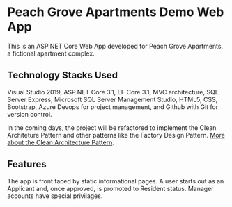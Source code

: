 # Peach Grove Apartments Demo Web App

This is an ASP.NET Core Web App developed for Peach Grove Apartments, a fictional apartment complex.

## Technology Stacks Used

Visual Studio 2019, ASP.NET Core 3.1, EF Core 3.1, MVC architecture, SQL Server Express, Microsoft SQL Server Management Studio, HTML5, CSS, Bootstrap, Azure Devops for project management, and Github with Git for version control.

In the coming days, the project will be refactored to implement the Clean Architeture Pattern and other patterns like the Factory Design Pattern. [More about the Clean Architecture Pattern](https://docs.microsoft.com/en-us/dotnet/architecture/modern-web-apps-azure/common-web-application-architectures).

## Features

The app is front faced by static informational pages. A user starts out as an Applicant and, once approved, is promoted to Resident status. Manager accounts have special privilages.
